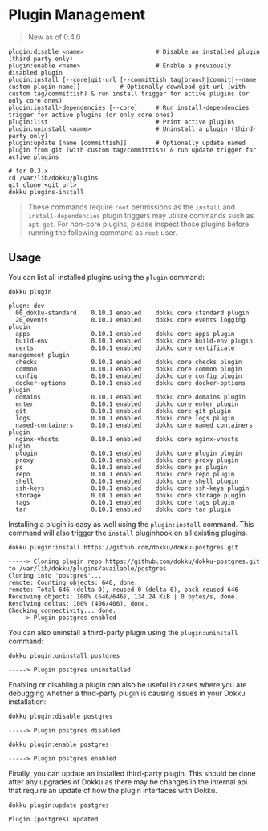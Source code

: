# Plugin Management

> New as of 0.4.0

```
plugin:disable <name>                    # Disable an installed plugin (third-party only)
plugin:enable <name>                     # Enable a previously disabled plugin
plugin:install [--core|git-url [--committish tag|branch|commit|--name custom-plugin-name]]           # Optionally download git-url (with custom tag/committish) & run install trigger for active plugins (or only core ones)
plugin:install-dependencies [--core]     # Run install-dependencies trigger for active plugins (or only core ones)
plugin:list                              # Print active plugins
plugin:uninstall <name>                  # Uninstall a plugin (third-party only)
plugin:update [name [committish]]        # Optionally update named plugin from git (with custom tag/committish) & run update trigger for active plugins
```

```shell
# for 0.3.x
cd /var/lib/dokku/plugins
git clone <git url>
dokku plugins-install
```

> These commands require `root` permissions as the `install` and `install-dependencies` plugin triggers may utilize commands such as `apt-get`. For non-core plugins, please inspect those plugins before running the following command as `root` user.

## Usage

You can list all installed plugins using the `plugin` command:

```shell
dokku plugin
```

```
plugn: dev
  00_dokku-standard    0.10.1 enabled    dokku core standard plugin
  20_events            0.10.1 enabled    dokku core events logging plugin
  apps                 0.10.1 enabled    dokku core apps plugin
  build-env            0.10.1 enabled    dokku core build-env plugin
  certs                0.10.1 enabled    dokku core certificate management plugin
  checks               0.10.1 enabled    dokku core checks plugin
  common               0.10.1 enabled    dokku core common plugin
  config               0.10.1 enabled    dokku core config plugin
  docker-options       0.10.1 enabled    dokku core docker-options plugin
  domains              0.10.1 enabled    dokku core domains plugin
  enter                0.10.1 enabled    dokku core enter plugin
  git                  0.10.1 enabled    dokku core git plugin
  logs                 0.10.1 enabled    dokku core logs plugin
  named-containers     0.10.1 enabled    dokku core named containers plugin
  nginx-vhosts         0.10.1 enabled    dokku core nginx-vhosts plugin
  plugin               0.10.1 enabled    dokku core plugin plugin
  proxy                0.10.1 enabled    dokku core proxy plugin
  ps                   0.10.1 enabled    dokku core ps plugin
  repo                 0.10.1 enabled    dokku core repo plugin
  shell                0.10.1 enabled    dokku core shell plugin
  ssh-keys             0.10.1 enabled    dokku core ssh-keys plugin
  storage              0.10.1 enabled    dokku core storage plugin
  tags                 0.10.1 enabled    dokku core tags plugin
  tar                  0.10.1 enabled    dokku core tar plugin
```

Installing a plugin is easy as well using the `plugin:install` command. This command will also trigger the `install` pluginhook on all existing plugins.

```shell
dokku plugin:install https://github.com/dokku/dokku-postgres.git
```

```
-----> Cloning plugin repo https://github.com/dokku/dokku-postgres.git to /var/lib/dokku/plugins/available/postgres
Cloning into 'postgres'...
remote: Counting objects: 646, done.
remote: Total 646 (delta 0), reused 0 (delta 0), pack-reused 646
Receiving objects: 100% (646/646), 134.24 KiB | 0 bytes/s, done.
Resolving deltas: 100% (406/406), done.
Checking connectivity... done.
-----> Plugin postgres enabled
```

You can also uninstall a third-party plugin using the `plugin:uninstall` command:

```shell
dokku plugin:uninstall postgres
```

```
-----> Plugin postgres uninstalled
```

Enabling or disabling a plugin can also be useful in cases where you are debugging whether a third-party plugin is causing issues in your Dokku installation:

```shell
dokku plugin:disable postgres
```

```
-----> Plugin postgres disabled
```

```shell
dokku plugin:enable postgres
```

```
-----> Plugin postgres enabled
```

Finally, you can update an installed third-party plugin. This should be done after any upgrades of Dokku as there may be changes in the internal api that require an update of how the plugin interfaces with Dokku.

```shell
dokku plugin:update postgres
```

```
Plugin (postgres) updated
```
